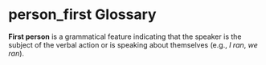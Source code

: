 # person_first Glossary

**First person** is a grammatical feature indicating that the speaker is the subject of the verbal action or is speaking about themselves (e.g., *I ran*, *we ran*).

